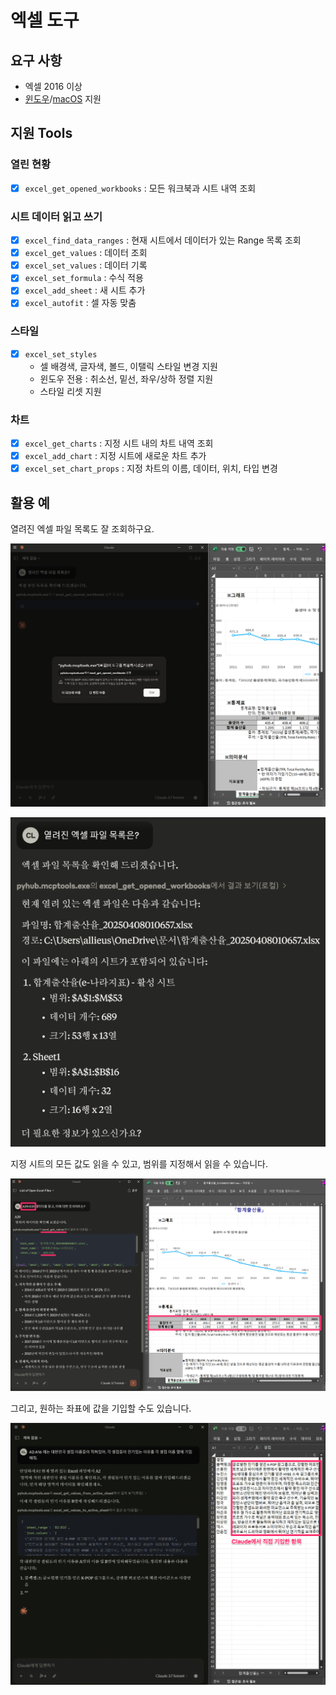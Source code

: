 # 엑셀 도구

## 요구 사항

+ 엑셀 2016 이상
+ [윈도우](../../setup/windows/)/[macOS](../../setup/macos/) 지원

## 지원 Tools

### 열린 현황

+ [x] `excel_get_opened_workbooks` : 모든 워크북과 시트 내역 조회

### 시트 데이터 읽고 쓰기

+ [x] `excel_find_data_ranges` : 현재 시트에서 데이터가 있는 Range 목록 조회
+ [x] `excel_get_values` : 데이터 조회
+ [x] `excel_set_values` : 데이터 기록
+ [x] `excel_set_formula` : 수식 적용
+ [x] `excel_add_sheet` : 새 시트 추가
+ [x] `excel_autofit` : 셀 자동 맞춤

### 스타일

+ [x] `excel_set_styles`
    - 셀 배경색, 글자색, 볼드, 이탤릭 스타일 변경 지원
    - 윈도우 전용 : 취소선, 밑선, 좌우/상하 정렬 지원
    - 스타일 리셋 지원

### 차트

+ [x] `excel_get_charts` : 지정 시트 내의 차트 내역 조회
+ [x] `excel_add_chart` : 지정 시트에 새로운 차트 추가
+ [x] `excel_set_chart_props` : 지정 차트의 이름, 데이터, 위치, 타입 변경

## 활용 예

열려진 엑셀 파일 목록도 잘 조회하구요.

![](./assets/01-claude-mcp-1.png)

![](./assets/02-get-opened-workbooks.png)

지정 시트의 모든 값도 읽을 수 있고, 범위를 지정해서 읽을 수 있습니다.

![](./assets/03-get-values-from-active-sheet.png)

그리고, 원하는 좌표에 값을 기입할 수도 있습니다.

![](./assets/04-set-values-to-active-sheet.png)
